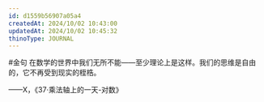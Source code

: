 ```yaml
---
id: d1559b56907a05a4
createdAt: 2024/10/02 10:43:00
updatedAt: 2024/10/02 10:45:32
thinoType: JOURNAL
---
```

#金句 在数学的世界中我们无所不能——至少理论上是这样。我们的思维是自由的，它不再受到现实的桎梏。

——X，《37·乘法轴上的一天-对数》